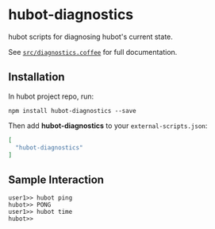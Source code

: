 # hubot-diagnostics

hubot scripts for diagnosing hubot's current state.

See [`src/diagnostics.coffee`](src/diagnostics.coffee) for full documentation.

## Installation

In hubot project repo, run:

`npm install hubot-diagnostics --save`

Then add **hubot-diagnostics** to your `external-scripts.json`:

```json
[
  "hubot-diagnostics"
]
```

## Sample Interaction

```
user1>> hubot ping
hubot>> PONG
user1>> hubot time
hubot>> 
```
